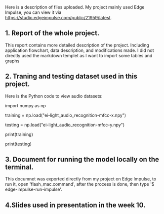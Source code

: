 Here is a description of files uploaded. My project mainly used Edge Impulse, you can view it via https://studio.edgeimpulse.com/public/21959/latest. 

## 1.  Report of the whole project. 
This report contains more detailed description of the project. Including application flowchart, data description, and modifications made.
I did not directly used the markdown templet as I want to import some tables and graphs

## 2. Traning and testing dataset used in this project. 
Here is the Python code to view audio datasets:

import numpy as np

training = np.load("ei-light_audio_recognition-mfcc-x.npy")

testing = np.load("ei-light_audio_recognition-mfcc-y.npy")

print(training)

print(testing)

## 3. Document for running the model locally on the terminal.
This documnet was exported directly from my project on Edge Impulse, to run it, open 'flash_mac.command', after the process is done, then type '$ edge-impulse-run-impulse'. 

## 4.Slides used in presentation in the week 10. 
